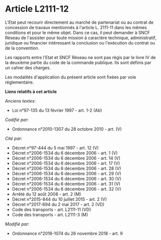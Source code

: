 # Article L2111-12

L'Etat peut recourir directement au marché de partenariat ou au contrat de concession de travaux mentionnés à l'article L.
2111-11 dans les mêmes conditions et pour le même objet. Dans ce cas, il peut demander à SNCF Réseau de l'assister pour toute
mission à caractère technique, administratif, juridique ou financier intéressant la conclusion ou l'exécution du contrat ou
de la convention.

Les rapports entre l'Etat et SNCF Réseau ne sont pas régis par le livre IV de la deuxième partie du code de la commande
publique. Ils sont définis par un cahier des charges.

Les modalités d'application du présent article sont fixées par voie réglementaire.

**Liens relatifs à cet article**

_Anciens textes_:

  - Loi n°97-135 du 13 février 1997 - art. 1-2 (Ab)

_Codifié par_:

  - Ordonnance n°2010-1307 du 28 octobre 2010 - art. (V)

_Cité par_:

  - Décret n°97-444 du 5 mai 1997 - art. 12 (V)
  - Décret n°2006-1534 du 6 décembre 2006 - art. 1 (V)
  - Décret n°2006-1534 du 6 décembre 2006 - art. 14 (V)
  - Décret n°2006-1534 du 6 décembre 2006 - art. 17 (V)
  - Décret n°2006-1534 du 6 décembre 2006 - art. 28 (V)
  - Décret n°2006-1534 du 6 décembre 2006 - art. 29 (V)
  - Décret n°2006-1534 du 6 décembre 2006 - art. 30 (V)
  - Décret n°2006-1534 du 6 décembre 2006 - art. 31 (V)
  - Décret n°2006-1534 du 6 décembre 2006 - art. 32 (V)
  - Arrêté du 12 août 2008 - art. 2 (M)
  - Décret n°2015-844 du 10 juillet 2015 - art. 2 (V)
  - Décret n°2017-694 du 2 mai 2017 - art. 2 (VD)
  - Code des transports - art. L2111-11 (VD)
  - Code des transports - art. L2111-3 (M)

_Modifié par_:

  - Ordonnance n°2018-1074 du 26 novembre 2018 - art. 9
